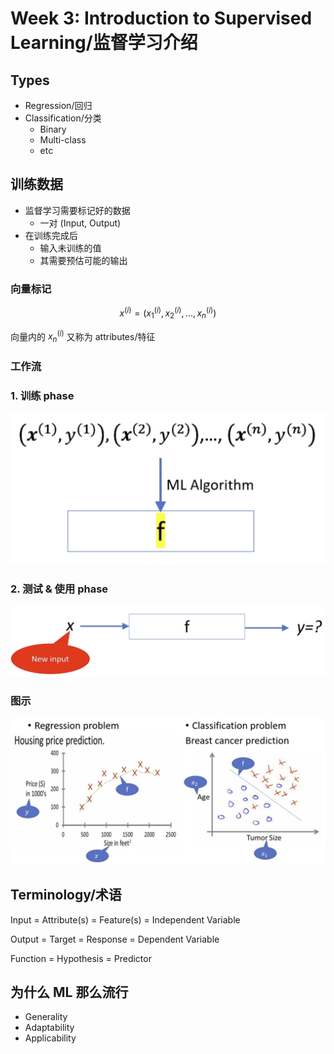 # Week 3: Introduction to Supervised Learning/监督学习介绍

## Types

- Regression/回归
- Classification/分类
  - Binary
  - Multi-class
  - etc

## 训练数据

- 监督学习需要标记好的数据
  - 一对 (Input, Output)
- 在训练完成后
  - 输入未训练的值
  - 其需要预估可能的输出

### 向量标记

$$
x^{(i)}=\left(
    x^{(i)}_1,
    x^{(i)}_2,
    \ldots,
    x^{(i)}_n
\right)
$$

向量内的 $x^{(i)}_n$ 又称为 attributes/特征

### 工作流

### 1. 训练 phase

![](img/ISL/s1.png)

### 2. 测试 & 使用 phase

![](img/ISL/s2.png)

### 图示

![](img/ISL/rst.png)

## Terminology/术语

Input = Attribute(s) = Feature(s) = Independent Variable

Output = Target = Response = Dependent Variable

Function = Hypothesis = Predictor

## 为什么 ML 那么流行

- Generality
- Adaptability
- Applicability

